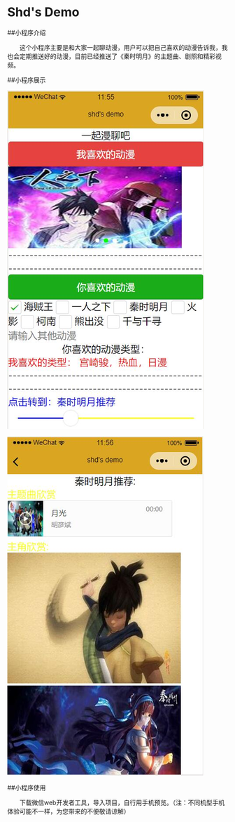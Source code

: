 # Shd's Demo

##小程序介绍

&emsp;&emsp;这个小程序主要是和大家一起聊动漫，用户可以把自己喜欢的动漫告诉我，我也会定期推送好的动漫，目前已经推送了《秦时明月》的主题曲、剧照和精彩视频。

##小程序展示

![演示1](图片/演示1.jpg)

![演示2](图片/演示2.jpg)

##小程序使用

&emsp;&emsp;下载微信web开发者工具，导入项目，自行用手机预览。（注：不同机型手机体验可能不一样，为您带来的不便敬请谅解）